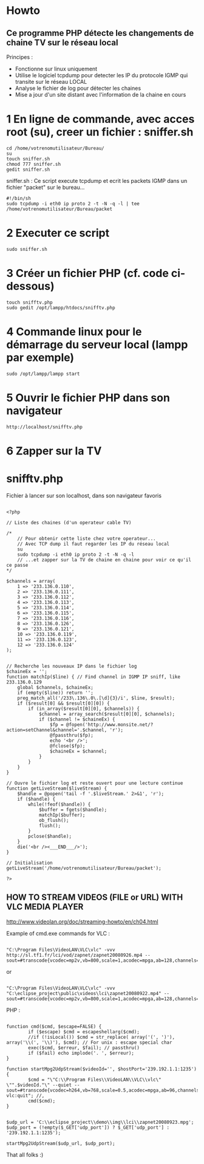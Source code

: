 # Howto #

## Ce programme PHP détecte les changements de chaine TV sur le réseau local ##

Principes :
  * Fonctionne sur linux uniquement
  * Utilise le logiciel tcpdump pour detecter les IP du protocole IGMP qui transite sur le réseau LOCAL
  * Analyse le fichier de log pour détecter les chaines
  * Mise a jour d'un site distant avec l'information de la chaine en cours

# 1 En ligne de commande, avec acces root (su), creer un fichier : sniffer.sh
```
cd /home/votrenomutilisateur/Bureau/
su
touch sniffer.sh
chmod 777 sniffer.sh
gedit sniffer.sh
```

sniffer.sh : Ce script execute tcpdump et ecrit les packets IGMP dans un fichier "packet" sur le bureau...
```
#!/bin/sh
sudo tcpdump -i eth0 ip proto 2 -t -N -q -l | tee /home/votrenomutilisateur/Bureau/packet
```

# 2 Executer ce script
```
sudo sniffer.sh
```

# 3 Créer un fichier PHP (cf. code ci-dessous)
```
touch snifftv.php
sudo gedit /opt/lampp/htdocs/snifftv.php
```

# 4 Commande linux pour le démarrage du serveur local (lampp par exemple)
```
sudo /opt/lampp/lampp start
```

# 5 Ouvrir le fichier PHP dans son navigateur
```
http://localhost/snifftv.php
```

# 6 Zapper sur la TV

# snifftv.php #

Fichier à lancer sur son localhost, dans son navigateur favoris

```

<?php 

// Liste des chaines (d'un operateur cable TV)

/*
	// Pour obtenir cette liste chez votre operateur...
	// Avec TCP dump il faut regarder les IP du réseau local
	su
	sudo tcpdump -i eth0 ip proto 2 -t -N -q -l
	// ...et zapper sur la TV de chaine en chaine pour voir ce qu'il ce passe
*/

$channels = array( 
    1 => '233.136.0.110', 
    2 => '233.136.0.111', 
    3 => '233.136.0.112', 
    4 => '233.136.0.113', 
    5 => '233.136.0.114', 
    6 => '233.136.0.115', 
    7 => '233.136.0.116', 
    8 => '233.136.0.126', 
    9 => '233.136.0.121', 
    10 => '233.136.0.119', 
    11 => '233.136.0.123', 
    12 => '233.136.0.124'
);


// Recherche les nouveaux IP dans le fichier log
$chaineEx = ''; 
function matchIp($line) { // Find channel in IGMP IP sniff, like 233.136.0.129 
    global $channels, $chaineEx; 
    if (empty($line)) return ''; 
    preg_match_all('/233\.136\.0\.[\d]{3}/i', $line, $result); 
    if ($result[0] && $result[0][0]) { 
        if (in_array($result[0][0], $channels)) { 
            $channel = array_search($result[0][0], $channels);
            if ($channel != $chaineEx) { 
                $fp = @fopen('http://www.monsite.net/?action=setChannel&channel='.$channel, 'r'); 
                @fpassthru($fp);
                echo '<br />'; 
                @fclose($fp);
                $chaineEx = $channel;
            } 
        } 
    } 
} 

// Ouvre le fichier log et reste ouvert pour une lecture continue
function getLiveStream($liveStream) {
    $handle = @popen('tail -f '.$liveStream.' 2>&1', 'r'); 
    if ($handle) { 
        while(!feof($handle)) { 
            $buffer = fgets($handle); 
            matchIp($buffer); 
            ob_flush(); 
            flush(); 
        } 
        pclose($handle); 
    } 
    die('<br /><___END___/>'); 
}

// Initialisation
getLiveStream('/home/votrenomutilisateur/Bureau/packet'); 

?>

```

## HOW TO STREAM VIDEOS (FILE or URL) WITH VLC MEDIA PLAYER ##

http://www.videolan.org/doc/streaming-howto/en/ch04.html

Example of cmd.exe commands for VLC :

```

"C:\Program Files\VideoLAN\VLC\vlc" -vvv http://sl.tf1.fr/lci/vod/zapnet/zapnet20080926.mp4 --sout=#transcode{vcodec=mp2v,vb=800,scale=1,acodec=mpga,ab=128,channels=2}:duplicate{dst=std{access=udp,mux=ts,dst=239.192.1.1:1235}}

```

or

```

"C:\Program Files\VideoLAN\VLC\vlc" -vvv "C:\eclipse_project\public\videos\lci\zapnet20080922.mp4" --sout=#transcode{vcodec=mp2v,vb=800,scale=1,acodec=mpga,ab=128,channels=2}:duplicate{dst=std{access=udp,mux=ts,dst=239.192.1.1:1235}}

```

PHP :

```

function cmd($cmd, $escape=FALSE) {
        if ($escape) $cmd = escapeshellarg($cmd);
        //if (!isLocal()) $cmd = str_replace( array('(', ')'), array('\\(', '\\)'), $cmd); // For unix : escape special char
        exec($cmd, $erreur, $fail); // passthru()
        if ($fail) echo implode('. ', $erreur);
}

function startMpg2UdpStream($videoId='', $hostPort='239.192.1.1:1235') {
        $cmd = "\"C:\\Program Files\\VideoLAN\\VLC\\vlc\" \"".$videoId."\" --quiet --sout=#transcode{vcodec=h264,vb=768,scale=0.5,acodec=mpga,ab=96,channels=1}:duplicate{dst=display,dst=std{access=udp,mux=ts,dst=$hostPort}} vlc:quit"; //,
        cmd($cmd);
}


$udp_url = 'C:\\eclipse_project\\demo\\img\\lci\\zapnet20080923.mpg';
$udp_port = (!empty($_GET['udp_port']) ? $_GET['udp_port'] : '239.192.1.1:1235');

startMpg2UdpStream($udp_url, $udp_port);

```

That all folks :)